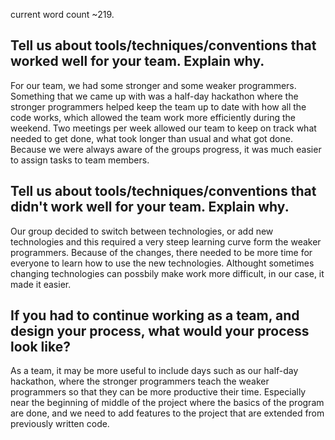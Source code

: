 current word count ~219.

Tell us about tools/techniques/conventions that worked well for your team. Explain why.
-------------------------------

For our team, we had some stronger and some weaker programmers.  Something that we came up with was a half-day hackathon where the stronger programmers helped keep the team up to date with how all the code works, which allowed the team work more efficiently during the weekend.
  Two meetings per week allowed our team to keep on track what needed to get done, what took longer than usual and what got done.  Because we were always aware of the groups progress, it was much easier to assign tasks to team members.

Tell us about tools/techniques/conventions that didn't work well for your team. Explain why.
-------------------------------

Our group decided to switch between technologies, or add new technologies and this required a very steep learning curve form the weaker programmers.  Because of the changes, there needed to be more time for everyone to learn how to use the new technologies.  Althought sometimes changing technologies can possbily make work more difficult, in our case, it made it easier.


If you had to continue working as a team, and design your process, what would your process look like?
-------------------------------

As a team, it may be more useful to include days such as our half-day hackathon, where the stronger programmers teach the weaker programmers so that they can be more productive their time.  Especially near the beginning of middle of the project where the basics of the program are done, and we need to add features to the project that are extended from previously written code.
